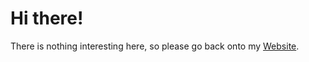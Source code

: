 <h1>Hi there!</h1>
<p>There is nothing interesting here, so please go back onto my <a href="https://PenguinPeople.github.io">Website</a>.</p>
